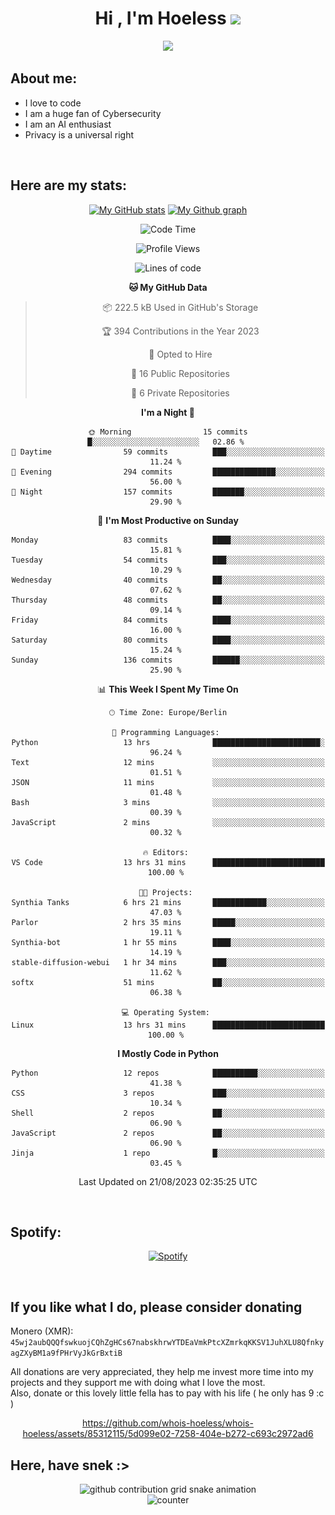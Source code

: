 <h1 align="center">Hi , I'm Hoeless <img src="https://media.giphy.com/media/hvRJCLFzcasrR4ia7z/giphy.gif" width="35"></h1>
<p align="center">
  <a href="https://github.com/whois-hoeless"><img src="https://readme-typing-svg.demolab.com?font=Roboto+Mono&weight=300&size=28&duration=4000&pause=100&color=C109F7&center=true&vCenter=true&width=580&height=127&lines=I'm+a+programmer;I'm+an+AI+enthusiast;I'm+a+big+fan+of+Neural+Networks;I'm+interested+in+Computer+Science;I+love+Cybersecurity;By+the+way+I+use+Arch+%F0%9F%92%80"></a>
</p>

## About me:

- I love to code
- I am a huge fan of Cybersecurity
- I am an AI enthusiast
- Privacy is a universal right

<br>

## Here are my stats:

<div align="center">
    
 [![My GitHub stats](https://github-readme-stats.vercel.app/api?username=whois-hoeless&count_private=true&show_icons=true&theme=radical)](https://github.com/whois-hoeless)
 [![My Github graph](http://github-profile-summary-cards.vercel.app/api/cards/profile-details?username=whois-hoeless&theme=radical)](https://github.com/whois-hoeless)

<!--START_SECTION:waka-->
![Code Time](http://img.shields.io/badge/Code%20Time-112%20hrs%2047%20mins-blue)

![Profile Views](http://img.shields.io/badge/Profile%20Views-1-blue)

![Lines of code](https://img.shields.io/badge/From%20Hello%20World%20I%27ve%20Written-36.9%20thousand%20lines%20of%20code-blue)

**🐱 My GitHub Data** 

> 📦 222.5 kB Used in GitHub's Storage 
 > 
> 🏆 394 Contributions in the Year 2023
 > 
> 💼 Opted to Hire
 > 
> 📜 16 Public Repositories 
 > 
> 🔑 6 Private Repositories 
 > 
**I'm a Night 🦉** 

```text
🌞 Morning                15 commits          █░░░░░░░░░░░░░░░░░░░░░░░░   02.86 % 
🌆 Daytime                59 commits          ███░░░░░░░░░░░░░░░░░░░░░░   11.24 % 
🌃 Evening                294 commits         ██████████████░░░░░░░░░░░   56.00 % 
🌙 Night                  157 commits         ███████░░░░░░░░░░░░░░░░░░   29.90 % 
```
📅 **I'm Most Productive on Sunday** 

```text
Monday                   83 commits          ████░░░░░░░░░░░░░░░░░░░░░   15.81 % 
Tuesday                  54 commits          ███░░░░░░░░░░░░░░░░░░░░░░   10.29 % 
Wednesday                40 commits          ██░░░░░░░░░░░░░░░░░░░░░░░   07.62 % 
Thursday                 48 commits          ██░░░░░░░░░░░░░░░░░░░░░░░   09.14 % 
Friday                   84 commits          ████░░░░░░░░░░░░░░░░░░░░░   16.00 % 
Saturday                 80 commits          ████░░░░░░░░░░░░░░░░░░░░░   15.24 % 
Sunday                   136 commits         ██████░░░░░░░░░░░░░░░░░░░   25.90 % 
```


📊 **This Week I Spent My Time On** 

```text
🕑︎ Time Zone: Europe/Berlin

💬 Programming Languages: 
Python                   13 hrs              ████████████████████████░   96.24 % 
Text                     12 mins             ░░░░░░░░░░░░░░░░░░░░░░░░░   01.51 % 
JSON                     11 mins             ░░░░░░░░░░░░░░░░░░░░░░░░░   01.48 % 
Bash                     3 mins              ░░░░░░░░░░░░░░░░░░░░░░░░░   00.39 % 
JavaScript               2 mins              ░░░░░░░░░░░░░░░░░░░░░░░░░   00.32 % 

🔥 Editors: 
VS Code                  13 hrs 31 mins      █████████████████████████   100.00 % 

🐱‍💻 Projects: 
Synthia Tanks            6 hrs 21 mins       ████████████░░░░░░░░░░░░░   47.03 % 
Parlor                   2 hrs 35 mins       █████░░░░░░░░░░░░░░░░░░░░   19.11 % 
Synthia-bot              1 hr 55 mins        ████░░░░░░░░░░░░░░░░░░░░░   14.19 % 
stable-diffusion-webui   1 hr 34 mins        ███░░░░░░░░░░░░░░░░░░░░░░   11.62 % 
softx                    51 mins             ██░░░░░░░░░░░░░░░░░░░░░░░   06.38 % 

💻 Operating System: 
Linux                    13 hrs 31 mins      █████████████████████████   100.00 % 
```

**I Mostly Code in Python** 

```text
Python                   12 repos            ██████████░░░░░░░░░░░░░░░   41.38 % 
CSS                      3 repos             ███░░░░░░░░░░░░░░░░░░░░░░   10.34 % 
Shell                    2 repos             ██░░░░░░░░░░░░░░░░░░░░░░░   06.90 % 
JavaScript               2 repos             ██░░░░░░░░░░░░░░░░░░░░░░░   06.90 % 
Jinja                    1 repo              █░░░░░░░░░░░░░░░░░░░░░░░░   03.45 % 
```




 Last Updated on 21/08/2023 02:35:25 UTC
<!--END_SECTION:waka-->
</div>
<br>

## Spotify:

<div align="center">

[![Spotify](https://whois-hoeless.vercel.app/api/spotify?background_color=0d1117&border_color=090d13)](https://open.spotify.com/user/heanchenhorst)
</div>

<br>

## If you like what I do, please consider donating

Monero (XMR): ```45wj2aubQQQfswkuojCQhZgHCs67nabskhrwYTDEaVmkPtcXZmrkqKKSV1JuhXLU8QfnkyagZXyBM1a9fPHrVyJkGrBxtiB```

All donations are very appreciated, they help me invest more time into my projects and they support me with doing what I love the most.  
Also, donate or this lovely little fella has to pay with his life (  he only has 9 :c  )

<div align="center">


https://github.com/whois-hoeless/whois-hoeless/assets/85312115/5d099e02-7258-404e-b272-c693c2972ad6


</div>

## Here, have snek :>
<div align="center">
<picture>
  <source media="(prefers-color-scheme: dark)" srcset="https://raw.githubusercontent.com/whois-hoeless/whois-hoeless/output/github-contribution-grid-snake-dark.svg">
  <source media="(prefers-color-scheme: light)" srcset="https://raw.githubusercontent.com/whois-hoeless/whois-hoeless/output/github-contribution-grid-snake.svg">
  <img alt="github contribution grid snake animation" src="https://raw.githubusercontent.com/whois-hoeless/whois-hoeless/output/github-contribution-grid-snake.svg">
</div>

<div align="center">
  <img src="https://moe-counter.glitch.me/get/@hoeless_count?theme=rule34" alt="counter" />
</div>

